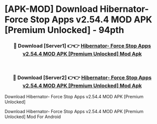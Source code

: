 # [APK-MOD] Download Hibernator- Force Stop Apps v2.54.4 MOD APK [Premium Unlocked] - 94pth


<div align="center">
<h3>🔴 Download [Server1] 👉👉 <a href="https://apk-comot.site?title=Hibernator-_Force_Stop_Apps_v2.54.4_MOD_APK_[Premium_Unlocked]">Hibernator- Force Stop Apps v2.54.4 MOD APK [Premium Unlocked] Mod Apk</a></h3><br>
<h3>🔴 Download [Server2] 👉👉 <a href="https://apk-comot.site?title=Hibernator-_Force_Stop_Apps_v2.54.4_MOD_APK_[Premium_Unlocked]">Hibernator- Force Stop Apps v2.54.4 MOD APK [Premium Unlocked] Mod Apk</a></h3>
</div>



Download Hibernator- Force Stop Apps v2.54.4 MOD APK [Premium Unlocked] 

Download Hibernator- Force Stop Apps v2.54.4 MOD APK [Premium Unlocked] Mod For Android